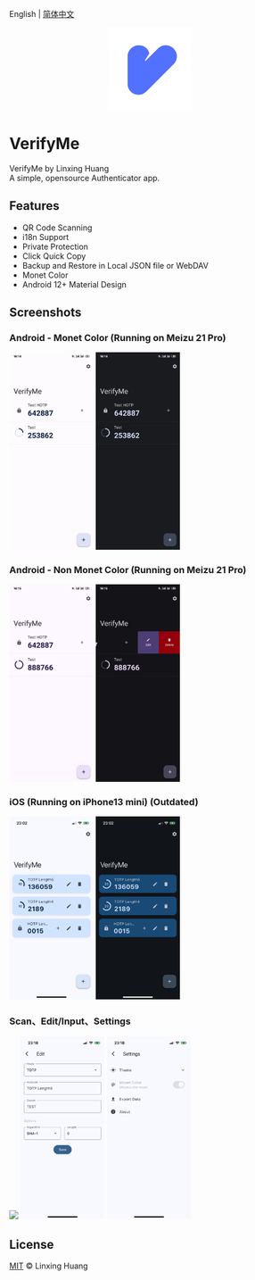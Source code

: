 English | [简体中文](README_CN.md)
<p align="center">
    <a href="https://github.com/ClaretWheel1481/VerifyMe">
        <img src="./public/Logo.png" height="150"/>
    </a>
</p>


# VerifyMe
VerifyMe by Linxing Huang
<br>
A simple, opensource Authenticator app.
<br>

## Features
- QR Code Scanning
- i18n Support
- Private Protection
- Click Quick Copy
- Backup and Restore in Local JSON file or WebDAV
- Monet Color
- Android 12+ Material Design

## Screenshots
### Android - Monet Color (Running on Meizu 21 Pro)
<div class="half">
    <img src="./public/Screenshot_Android_Monet_Light.jpg" width=30%/>
    <img src="./public/Screenshot_Android_Monet_Dark.jpg" width=30%/>
</div>

### Android - Non Monet Color (Running on Meizu 21 Pro)
<div class="half">
    <img src="./public/Screenshot_Android_Non_Monet_Light.jpg" width=30%/>
    <img src="./public/Screenshot_Android_Non_Monet_Dark.jpg" width=30%/>
</div>

### iOS (Running on iPhone13 mini) (Outdated)
<div class="half">
    <img src="./public/Screenshot_iOS_Light.PNG" width=30%/>
    <img src="./public/Screenshot_iOS_Dark.PNG" width=30%/>
</div>

### Scan、Edit/Input、Settings
<div class="half">
    <img src="./public/Screenshot_Scan.PNG" width=30%/>
    <img src="./public/Screenshot_Edit.PNG" width=30%/>
    <img src="./public/Screenshot_Settings.PNG" width=30%/>
</div>

## License
[MIT](LICENSE) © Linxing Huang